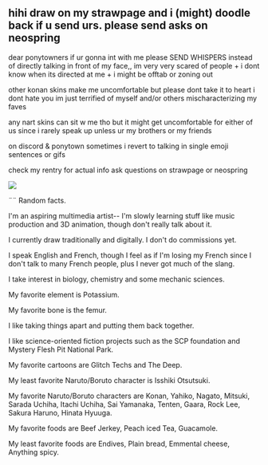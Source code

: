 ## hihi draw on my strawpage and i (might) doodle back if u send urs. please send asks on neospring
dear ponytowners if ur gonna int with me please SEND WHISPERS instead of directly talking in front of my face,, im very very scared of people + i dont know when its directed at me + i might be offtab or zoning out

other konan skins make me uncomfortable but please dont take it to heart i dont hate you im just terrified of myself and/or others mischaracterizing my faves

any nart skins can sit w me tho but it might get uncomfortable for either of us since i rarely speak up unless ur my brothers or my friends

on discord & ponytown sometimes i revert to talking in single emoji sentences or gifs 

check my rentry for actual info ask questions on strawpage or neospring 

![](https://komarev.com/ghpvc/?MelonOctoling&style=plastic&base=0&color=blueviolet)

¨¨ Random facts.

I'm an aspiring multimedia artist-- I'm slowly learning stuff like music production and 3D animation, though don't really talk about it. 

I currently draw traditionally and digitally. I don't do commissions yet.

I speak English and French, though I feel as if I'm losing my French since I don't talk to many French people, plus I never got much of the slang.

I take interest in biology, chemistry and some mechanic sciences. 

My favorite element is Potassium. 

My favorite bone is the femur. 

I like taking things apart and putting them back together.

I like science-oriented fiction projects such as the SCP foundation and Mystery Flesh Pit National Park.

My favorite cartoons are Glitch Techs and The Deep.

My least favorite Naruto/Boruto character is Isshiki Otsutsuki.

My favorite Naruto/Boruto characters are Konan, Yahiko, Nagato, Mitsuki, Sarada Uchiha, Itachi Uchiha, Sai Yamanaka, Tenten, Gaara, Rock Lee, Sakura Haruno, Hinata Hyuuga.

My favorite foods are Beef Jerkey, Peach iced Tea, Guacamole.

My least favorite foods are Endives, Plain bread, Emmental cheese, Anything spicy.

<!--
**MelonOctoling/MelonOctoling** is a ✨ _special_ ✨ repository because its `README.md` (this file) appears on your GitHub profile.

Here are some ideas to get you started:

- 🔭 I’m currently working on ...
- 🌱 I’m currently learning ...
- 👯 I’m looking to collaborate on ...
- 🤔 I’m looking for help with ...
- 💬 Ask me about ...
- 📫 How to reach me: ...
- 😄 Pronouns: ...
- ⚡ Fun fact: ...
-->
